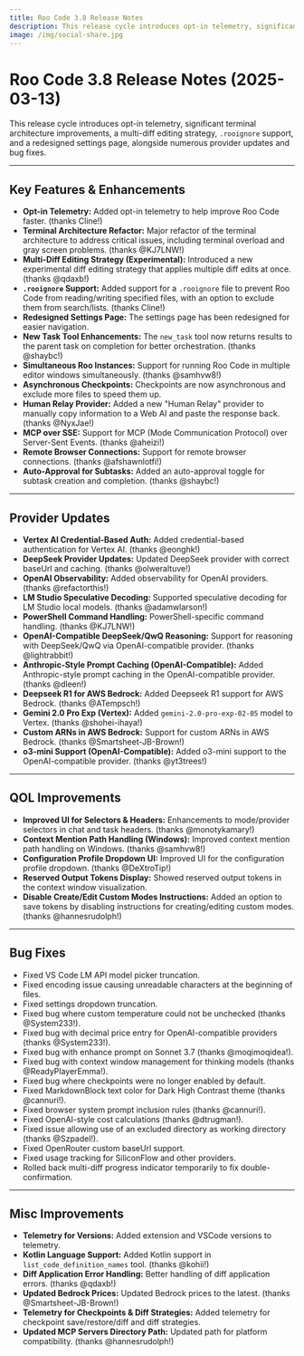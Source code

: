 ```yaml
---
title: Roo Code 3.8 Release Notes
description: This release cycle introduces opt-in telemetry, significant terminal architecture improvements, a multi-diff editing strategy, .rooignore support, and a redesigned settings page, alongside numerous provider updates and bug fixes.
image: /img/social-share.jpg
---
```


# Roo Code 3.8 Release Notes (2025-03-13)

This release cycle introduces opt-in telemetry, significant terminal architecture improvements, a multi-diff editing strategy, `.rooignore` support, and a redesigned settings page, alongside numerous provider updates and bug fixes.

---

## Key Features & Enhancements

*   **Opt-in Telemetry:** Added opt-in telemetry to help improve Roo Code faster. (thanks Cline!)
*   **Terminal Architecture Refactor:** Major refactor of the terminal architecture to address critical issues, including terminal overload and gray screen problems. (thanks @KJ7LNW!)
*   **Multi-Diff Editing Strategy (Experimental):** Introduced a new experimental diff editing strategy that applies multiple diff edits at once. (thanks @qdaxb!)
*   **`.rooignore` Support:** Added support for a `.rooignore` file to prevent Roo Code from reading/writing specified files, with an option to exclude them from search/lists. (thanks Cline!)
*   **Redesigned Settings Page:** The settings page has been redesigned for easier navigation.
*   **New Task Tool Enhancements:** The `new_task` tool now returns results to the parent task on completion for better orchestration. (thanks @shaybc!)
*   **Simultaneous Roo Instances:** Support for running Roo Code in multiple editor windows simultaneously. (thanks @samhvw8!)
*   **Asynchronous Checkpoints:** Checkpoints are now asynchronous and exclude more files to speed them up.
*   **Human Relay Provider:** Added a new "Human Relay" provider to manually copy information to a Web AI and paste the response back. (thanks @NyxJae!)
*   **MCP over SSE:** Support for MCP (Mode Communication Protocol) over Server-Sent Events. (thanks @aheizi!)
*   **Remote Browser Connections:** Support for remote browser connections. (thanks @afshawnlotfi!)
*   **Auto-Approval for Subtasks:** Added an auto-approval toggle for subtask creation and completion. (thanks @shaybc!)

---

## Provider Updates

*   **Vertex AI Credential-Based Auth:** Added credential-based authentication for Vertex AI. (thanks @eonghk!)
*   **DeepSeek Provider Updates:** Updated DeepSeek provider with correct baseUrl and caching. (thanks @olweraltuve!)
*   **OpenAI Observability:** Added observability for OpenAI providers. (thanks @refactorthis!)
*   **LM Studio Speculative Decoding:** Supported speculative decoding for LM Studio local models. (thanks @adamwlarson!)
*   **PowerShell Command Handling:** PowerShell-specific command handling. (thanks @KJ7LNW!)
*   **OpenAI-Compatible DeepSeek/QwQ Reasoning:** Support for reasoning with DeepSeek/QwQ via OpenAI-compatible provider. (thanks @lightrabbit!)
*   **Anthropic-Style Prompt Caching (OpenAI-Compatible):** Added Anthropic-style prompt caching in the OpenAI-compatible provider. (thanks @dleen!)
*   **Deepseek R1 for AWS Bedrock:** Added Deepseek R1 support for AWS Bedrock. (thanks @ATempsch!)
*   **Gemini 2.0 Pro Exp (Vertex):** Added `gemini-2.0-pro-exp-02-05` model to Vertex. (thanks @shohei-ihaya!)
*   **Custom ARNs in AWS Bedrock:** Support for custom ARNs in AWS Bedrock. (thanks @Smartsheet-JB-Brown!)
*   **o3-mini Support (OpenAI-Compatible):** Added o3-mini support to the OpenAI-compatible provider. (thanks @yt3trees!)

---

## QOL Improvements

*   **Improved UI for Selectors & Headers:** Enhancements to mode/provider selectors in chat and task headers. (thanks @monotykamary!)
*   **Context Mention Path Handling (Windows):** Improved context mention path handling on Windows. (thanks @samhvw8!)
*   **Configuration Profile Dropdown UI:** Improved UI for the configuration profile dropdown. (thanks @DeXtroTip!)
*   **Reserved Output Tokens Display:** Showed reserved output tokens in the context window visualization.
*   **Disable Create/Edit Custom Modes Instructions:** Added an option to save tokens by disabling instructions for creating/editing custom modes. (thanks @hannesrudolph!)

---

## Bug Fixes

*   Fixed VS Code LM API model picker truncation.
*   Fixed encoding issue causing unreadable characters at the beginning of files.
*   Fixed settings dropdown truncation.
*   Fixed bug where custom temperature could not be unchecked (thanks @System233!).
*   Fixed bug with decimal price entry for OpenAI-compatible providers (thanks @System233!).
*   Fixed bug with enhance prompt on Sonnet 3.7 (thanks @moqimoqidea!).
*   Fixed bug with context window management for thinking models (thanks @ReadyPlayerEmma!).
*   Fixed bug where checkpoints were no longer enabled by default.
*   Fixed MarkdownBlock text color for Dark High Contrast theme (thanks @cannuri!).
*   Fixed browser system prompt inclusion rules (thanks @cannuri!).
*   Fixed OpenAI-style cost calculations (thanks @dtrugman!).
*   Fixed issue allowing use of an excluded directory as working directory (thanks @Szpadel!).
*   Fixed OpenRouter custom baseUrl support.
*   Fixed usage tracking for SiliconFlow and other providers.
*   Rolled back multi-diff progress indicator temporarily to fix double-confirmation.

---

## Misc Improvements

*   **Telemetry for Versions:** Added extension and VSCode versions to telemetry.
*   **Kotlin Language Support:** Added Kotlin support in `list_code_definition_names` tool. (thanks @kohii!)
*   **Diff Application Error Handling:** Better handling of diff application errors. (thanks @qdaxb!)
*   **Updated Bedrock Prices:** Updated Bedrock prices to the latest. (thanks @Smartsheet-JB-Brown!)
*   **Telemetry for Checkpoints & Diff Strategies:** Added telemetry for checkpoint save/restore/diff and diff strategies.
*   **Updated MCP Servers Directory Path:** Updated path for platform compatibility. (thanks @hannesrudolph!)